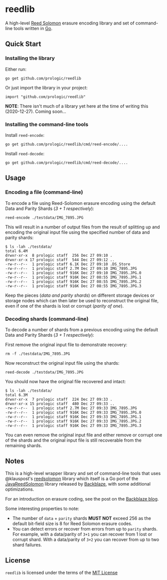 # reedlib

A high-level [Reed Solomon](https://en.wikipedia.org/wiki/Reed%E2%80%93Solomon_error_correction)
erasure encoding library and set of command-line tools written in [Go](https://golang.org).

## Quick Start

### Installing the library

Either run:
```#!console
go get github.com/prologic/reedlib
```

Or just import the library in your project:
```#!go
import "github.com/prologic/reedlib"
```

__NOTE__: There isn't much of a library yet here at the time of writing this (2020-12-27). Coming soon...


### Installing the command-line tools

Install `reed-encode`:
```#!console
go get github.com/prologic/reedlib/cmd/reed-encode/....
```

Install `reed-decode`:
```#!console
go get github.com/prologic/reedlib/cmd/reed-decode/....
```

## Usage

### Encoding a file (command-line)

To encode a file using Reed-Solomon erasure encoding using the default Data and
Parity Shards (_3 + 1 respectively_):
```#!console
reed-encode ./testdata/IMG_7895.JPG
```

This will result in a number of output files from the result of splitting up
and encoding the original input file using the specified number of data and
parity shards:
```#!console
$ ls -lah ./testdata/
total 6.4M
drwxr-xr-x  8 prologic staff  256 Dec 27 09:10 .
drwxr-xr-x 17 prologic staff  544 Dec 27 09:12 ..
-rw-r--r--  1 prologic staff 6.1K Dec 27 09:10 .DS_Store
-rw-r--r--  1 prologic staff 2.7M Dec 27 09:10 IMG_7895.JPG
-rw-r--r--  1 prologic staff 916K Dec 27 09:10 IMG_7895.JPG.0
-rw-r--r--  1 prologic staff 916K Dec 27 08:55 IMG_7895.JPG.1
-rw-r--r--  1 prologic staff 916K Dec 27 08:55 IMG_7895.JPG.2
-rw-r--r--  1 prologic staff 916K Dec 27 08:55 IMG_7895.JPG.3
```

Keep the pieces (_data and parity shards_) on different storage devices or
storage nodes which can then later be used to reconstruct the original file,
even if one of the shards is lost or corrupt (_parity of one_).

### Decoding shards (command-line)

To decode a number of shards from a previous encoding using the default Data
and Parity Shards (_3 + 1 respectively_):

First remove the original input file to demonstrate recovery:
```#!console
rm -f ./testdata/IMG_7895.JPG
```

Now reconstruct the original input file using the shards:
```#!console
reed-decode ./testdata/IMG_7895.JPG
```

You should now have the original file recovered and intact:
```#!console
$ ls -lah ./testdata/
total 6.3M
drwxr-xr-x  7 prologic staff  224 Dec 27 09:33 .
drwxr-xr-x 15 prologic staff  480 Dec 27 09:33 ..
-rw-r--r--  1 prologic staff 2.7M Dec 27 09:33 IMG_7895.JPG
-rw-r--r--  1 prologic staff 916K Dec 27 09:33 IMG_7895.JPG.0
-rw-r--r--  1 prologic staff 916K Dec 27 09:33 IMG_7895.JPG.1
-rw-r--r--  1 prologic staff 916K Dec 27 09:33 IMG_7895.JPG.2
-rw-r--r--  1 prologic staff 916K Dec 27 09:33 IMG_7895.JPG.3
```

You can even remove the original input file and either remove or corrupt one
of the shards and the original input file is still recoverable from the
remaining shards.

## Notes

This is a high-level wrapper library and set of command-line tools that uses
@klauspost's [reedsolomon](https://github.com/klauspost/reedsolomon) library
which itself is a Go port of the [JavaReedSolomon](https://github.com/Backblaze/JavaReedSolomon)
library released by [Backblaze](http://backblaze.com), with some additional
optimizations.

For an introduction on erasure coding, see the post on the [Backblaze blog](https://www.backblaze.com/blog/reed-solomon/).

Some interesting properties to note:

- The number of `data` + `parity` shards __MUST NOT__ exceed 256 as the
  default bit-field size is 8 for Reed Solomon erasure codes.
- You can detect errors or recover from errors from up to `parity` shards.
  For example, with a data/parity of `3+1` you can recover from 1 lost or
  corrupt shard. With a data/parity of `3+2` you can recover from up to two
  shard failures.

## License

`reedlib` is licensed under the terms of the [MIT License](/LICENSE)
